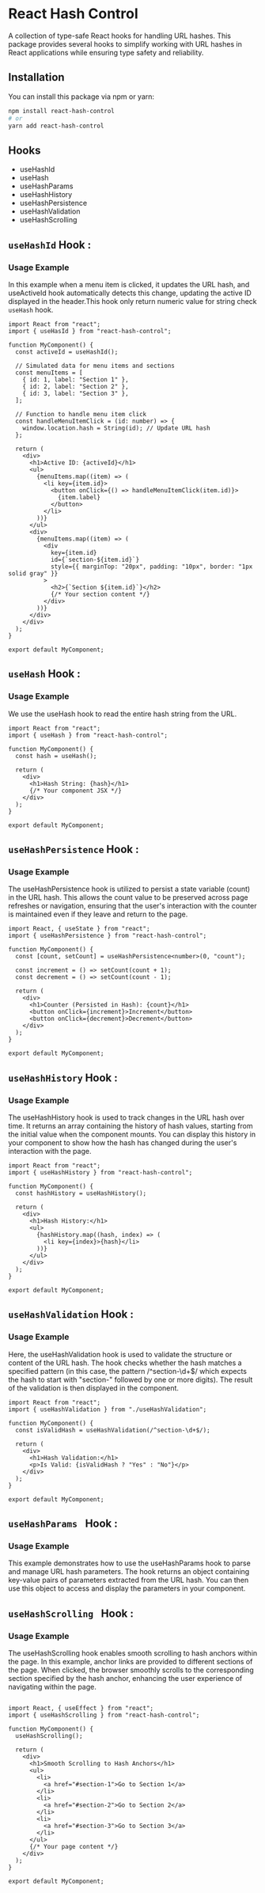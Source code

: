 # React Hash Control

A collection of type-safe React hooks for handling URL hashes. This package provides several hooks to simplify working with URL hashes in React applications while ensuring type safety and reliability.

## Installation

You can install this package via npm or yarn:

```bash
npm install react-hash-control
# or
yarn add react-hash-control

```
## Hooks

- useHashId
- useHash
- useHashParams
- useHashHistory
- useHashPersistence
- useHashValidation
- useHashScrolling

## `useHashId` Hook :
### Usage Example
In this example when a menu item is clicked, it updates the URL hash, and useActiveId hook automatically detects this change, updating the active ID displayed in the header.This hook only return numeric value for string check `useHash` hook.
```tsx filename="example.tsx" copy 
import React from "react";
import { useHasId } from "react-hash-control";

function MyComponent() {
  const activeId = useHashId();

  // Simulated data for menu items and sections
  const menuItems = [
    { id: 1, label: "Section 1" },
    { id: 2, label: "Section 2" },
    { id: 3, label: "Section 3" },
  ];

  // Function to handle menu item click
  const handleMenuItemClick = (id: number) => {
    window.location.hash = String(id); // Update URL hash
  };

  return (
    <div>
      <h1>Active ID: {activeId}</h1>
      <ul>
        {menuItems.map((item) => (
          <li key={item.id}>
            <button onClick={() => handleMenuItemClick(item.id)}>
              {item.label}
            </button>
          </li>
        ))}
      </ul>
      <div>
        {menuItems.map((item) => (
          <div
            key={item.id}
            id={`section-${item.id}`}
            style={{ marginTop: "20px", padding: "10px", border: "1px solid gray" }}
          >
            <h2>{`Section ${item.id}`}</h2>
            {/* Your section content */}
          </div>
        ))}
      </div>
    </div>
  );
}

export default MyComponent;
```
## `useHash` Hook :

### Usage Example 
We use the useHash hook to read the entire hash string from the URL.
```tsx filename="example.tsx" copy 
import React from "react";
import { useHash } from "react-hash-control";

function MyComponent() {
  const hash = useHash();

  return (
    <div>
      <h1>Hash String: {hash}</h1>
      {/* Your component JSX */}
    </div>
  );
}

export default MyComponent;
```

## `useHashPersistence` Hook :

### Usage Example 
 The useHashPersistence hook is utilized to persist a state variable (count) in the URL hash. This allows the count value to be preserved across page refreshes or navigation, ensuring that the user's interaction with the counter is maintained even if they leave and return to the page.
```tsx filename="example.tsx" copy 
import React, { useState } from "react";
import { useHashPersistence } from "react-hash-control";

function MyComponent() {
  const [count, setCount] = useHashPersistence<number>(0, "count");

  const increment = () => setCount(count + 1);
  const decrement = () => setCount(count - 1);

  return (
    <div>
      <h1>Counter (Persisted in Hash): {count}</h1>
      <button onClick={increment}>Increment</button>
      <button onClick={decrement}>Decrement</button>
    </div>
  );
}

export default MyComponent;
```

## `useHashHistory` Hook :

### Usage Example
 The useHashHistory hook is used to track changes in the URL hash over time. It returns an array containing the history of hash values, starting from the initial value when the component mounts. You can display this history in your component to show how the hash has changed during the user's interaction with the page.
```tsx filename="example.tsx" copy 
import React from "react";
import { useHashHistory } from "react-hash-control";

function MyComponent() {
  const hashHistory = useHashHistory();

  return (
    <div>
      <h1>Hash History:</h1>
      <ul>
        {hashHistory.map((hash, index) => (
          <li key={index}>{hash}</li>
        ))}
      </ul>
    </div>
  );
}

export default MyComponent;
```
## `useHashValidation` Hook :
### Usage Example 
Here, the useHashValidation hook is used to validate the structure or content of the URL hash. The hook checks whether the hash matches a specified pattern (in this case, the pattern /^section-\d+$/ which expects the hash to start with "section-" followed by one or more digits). The result of the validation is then displayed in the component.

```tsx filename="example.tsx" copy 
import React from "react";
import { useHashValidation } from "./useHashValidation";

function MyComponent() {
  const isValidHash = useHashValidation(/^section-\d+$/);

  return (
    <div>
      <h1>Hash Validation:</h1>
      <p>Is Valid: {isValidHash ? "Yes" : "No"}</p>
    </div>
  );
}

export default MyComponent;
```
## `useHashParams ` Hook :
### Usage Example 

This example demonstrates how to use the useHashParams hook to parse and manage URL hash parameters. The hook returns an object containing key-value pairs of parameters extracted from the URL hash. You can then use this object to access and display the parameters in your component.

## `useHashScrolling ` Hook :
### Usage Example 
The useHashScrolling hook enables smooth scrolling to hash anchors within the page. In this example, anchor links are provided to different sections of the page. When clicked, the browser smoothly scrolls to the corresponding section specified by the hash anchor, enhancing the user experience of navigating within the page.

```tsx filename="example.tsx" copy 

import React, { useEffect } from "react";
import { useHashScrolling } from "react-hash-control";

function MyComponent() {
  useHashScrolling();

  return (
    <div>
      <h1>Smooth Scrolling to Hash Anchors</h1>
      <ul>
        <li>
          <a href="#section-1">Go to Section 1</a>
        </li>
        <li>
          <a href="#section-2">Go to Section 2</a>
        </li>
        <li>
          <a href="#section-3">Go to Section 3</a>
        </li>
      </ul>
      {/* Your page content */}
    </div>
  );
}

export default MyComponent;
```